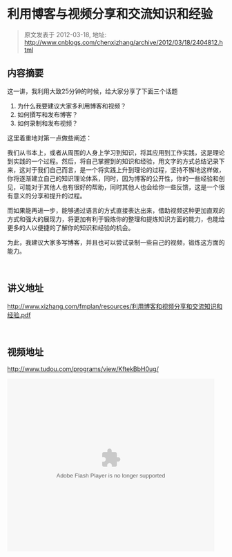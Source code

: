 # 利用博客与视频分享和交流知识和经验 
> 原文发表于 2012-03-18, 地址: http://www.cnblogs.com/chenxizhang/archive/2012/03/18/2404812.html 


<h2>内容摘要</h2> <p>这一讲，我利用大致25分钟的时候，给大家分享了下面三个话题</p> <ol> <li>为什么我要建议大家多利用博客和视频？</li> <li>如何撰写和发布博客？</li> <li>如何录制和发布视频？</li></ol> <p>这里着重地对第一点做些阐述：</p> <p>我们从书本上，或者从周围的人身上学习到知识，将其应用到工作实践，这是理论到实践的一个过程。然后，将自己掌握到的知识和经验，用文字的方式总结记录下来，这对于我们自己而言，是一个将实践上升到理论的过程，坚持不懈地这样做，你将逐渐建立自己的知识理论体系，同时，因为博客的公开性，你的一些经验和创见，可能对于其他人也有很好的帮助，同时其他人也会给你一些反馈，这是一个很有意义的分享和提升的过程。</p> <p>而如果能再进一步，能够通过语言的方式直接表达出来，借助视频这种更加直观的方式和强大的展现力，将更加有利于锻炼你的整理和提炼知识方面的能力，也能给更多的人以便捷的了解你的知识和经验的机会。</p> <p>为此，我建议大家多写博客，并且也可以尝试录制一些自己的视频，锻炼这方面的能力。</p> <p>&nbsp;</p> <h2>讲义地址</h2> <p><a href="http://www.xizhang.com/fmplan/resources/利用博客和视频分享和交流知识和经验.pdf">http://www.xizhang.com/fmplan/resources/利用博客和视频分享和交流知识和经验.pdf</a></p> <p>&nbsp;</p> <h2>视频地址</h2> <p><a title="http://www.tudou.com/programs/view/KftekBbH0ug/" href="http://www.tudou.com/programs/view/KftekBbH0ug/">http://www.tudou.com/programs/view/KftekBbH0ug/</a></p> <p><embed src="http://www.tudou.com/v/KftekBbH0ug/&amp;rpid=101037296&amp;resourceId=101037296_05_05_99/v.swf" type="application/x-shockwave-flash" allowscriptaccess="always" allowfullscreen="true" wmode="opaque" width="480" height="400"></embed></p>